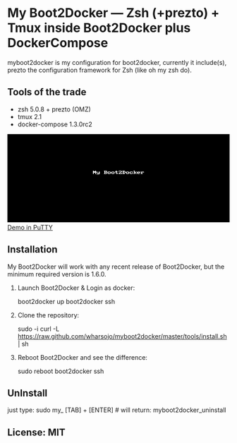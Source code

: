 My Boot2Docker — Zsh (+prezto) + Tmux inside Boot2Docker plus DockerCompose
===========================================================================

myboot2docker is my configuration for boot2docker, currently it include(s), prezto
the configuration framework for Zsh (like oh my zsh do).

Tools of the trade
------------------

  - zsh 5.0.8 + prezto (OMZ)
  - tmux 2.1
  - docker-compose 1.3.0rc2


![alt text](https://raw.githubusercontent.com/wharsojo/assets/master/myboot2docker/myboot2docker.gif "My Boot2Docker Demo")
<a href="https://raw.githubusercontent.com/wharsojo/assets/master/myboot2docker/myboot2docker-win.gif" target="_blank">Demo in PuTTY</a>

Installation
------------

My Boot2Docker will work with any recent release of Boot2Docker, but the minimum required
version is 1.6.0.

  1. Launch Boot2Docker & Login as docker:

        boot2docker up
        boot2docker ssh

  2. Clone the repository:

        sudo -i
        curl -L https://raw.github.com/wharsojo/myboot2docker/master/tools/install.sh | sh

  3. Reboot Boot2Docker and see the difference:

        sudo reboot
        boot2docker ssh

UnInstall
---------

  just type: sudo my_ [TAB] + [ENTER] # will return: myboot2docker_uninstall

License: MIT
------------
